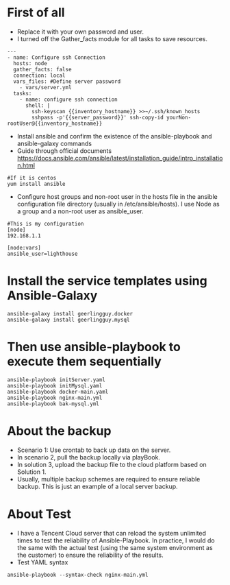 # First of all
* Replace it with your own password and user.
* I turned off the Gather_facts module for all tasks to save resources.
```
---
- name: Configure ssh Connection
  hosts: node
  gather_facts: false
  connection: local
  vars_files: #Define server password
    - vars/server.yml
  tasks:
    - name: configure ssh connection
      shell: |
        ssh-keyscan {{inventory_hostname}} >>~/.ssh/known_hosts
        sshpass -p'{{server_password}}' ssh-copy-id yourNon-rootUser@{{inventory_hostname}}
```
* Install ansible and confirm the existence of the ansible-playbook and ansible-galaxy commands
* Guide through official documents  https://docs.ansible.com/ansible/latest/installation_guide/intro_installation.html
 ```
 #If it is centos  
 yum install ansible
 ```

* Configure host groups and non-root user in the hosts file in the ansible configuration file directory (usually in /etc/ansible/hosts). I use Node as a group and a non-root user as ansible_user.
```
#This is my configuration
[node]
192.168.1.1

[node:vars]
ansible_user=lighthouse
```

# Install the service templates using Ansible-Galaxy 
```
ansible-galaxy install geerlingguy.docker
ansible-galaxy install geerlingguy.mysql
```

# Then use ansible-playbook to execute them sequentially
```
ansible-playbook initServer.yaml
ansible-playbook initMysql.yaml
ansible-playbook docker-main.yaml
ansible-playbook nginx-main.yml
ansible-playbook bak-mysql.yml  
```

# About the backup
* Scenario 1: Use crontab to back up data on the server.
* In scenario 2, pull the backup locally via playBook.
* In solution 3, upload the backup file to the cloud platform based on Solution 1.
* Usually, multiple backup schemes are required to ensure reliable backup. This is just an example of a local server backup.

# About Test
* I have a Tencent Cloud server that can reload the system unlimited times to test the reliability of Ansible-Playbook. In practice, I would do the same with the actual test (using the same system environment as the customer) to ensure the reliability of the results.
* Test YAML syntax
```
ansible-playbook --syntax-check nginx-main.yml
```

